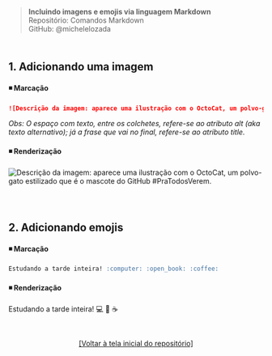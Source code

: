> **Incluindo imagens e emojis via linguagem Markdown**      
> Repositório: Comandos Markdown  
> GitHub: @michelelozada
&nbsp;
     
&nbsp;     
**1. Adicionando uma imagem**  
---
#### :black_medium_small_square: Marcação  
```markdown
![Descrição da imagem: aparece uma ilustração com o OctoCat, um polvo-gato estilizado que é o mascote do GitHub #pratodosverem.](https://github.githubassets.com/images/modules/logos_page/Octocat.png "OctoCat, o mascote do Github" )
```
  *Obs: O espaço com texto, entre os colchetes, refere-se ao atributo alt (aka texto alternativo); já a frase que vai no final, refere-se ao atributo title.*  
  
#### :black_medium_small_square: Renderização
![Descrição da imagem: aparece uma ilustração com o OctoCat, um polvo-gato estilizado que é o mascote do GitHub #PraTodosVerem.](https://github.githubassets.com/images/modules/logos_page/Octocat.png "OctoCat, o mascote do Github" )
&nbsp;
     
&nbsp;    
**2. Adicionando emojis**  
---
#### :black_medium_small_square: Marcação 
```markdown
Estudando a tarde inteira! :computer: :open_book: :coffee:
```
#### :black_medium_small_square: Renderização 
Estudando a tarde inteira! :computer: :open_book: :coffee:

&nbsp;

<div align="center">
<a href="https://github.com/michelelozada/Comandos-Markdown">[Voltar à tela inicial do repositório]</a>
</div>